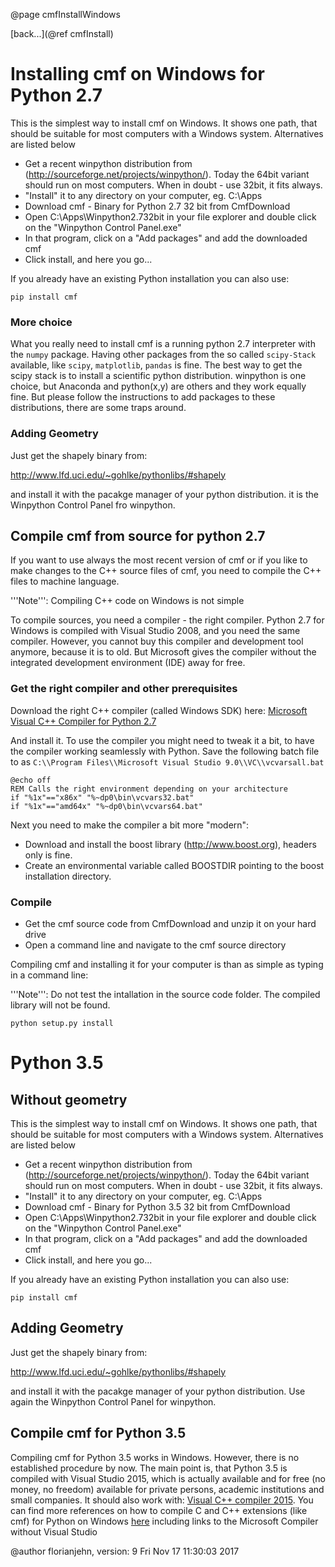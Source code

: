 @page cmfInstallWindows

[back...](@ref cmfInstall)

# Installing cmf on Windows for Python 2.7  

This is the simplest way to install cmf on Windows. It shows one path,
that should be suitable for most computers with a Windows system.
Alternatives are listed below

  - Get a recent winpython distribution from
    (<http://sourceforge.net/projects/winpython/>). Today the 64bit
    variant should run on most computers. When in doubt - use 32bit, it
    fits always.
  - "Install" it to any directory on your computer, eg. C:\\Apps
  - Download cmf - Binary for Python 2.7 32 bit from CmfDownload
  - Open C:\\Apps\\Winpython2.732bit in your file explorer and double
    click on the "Winpython Control Panel.exe"
  - In that program, click on a "Add packages" and add the downloaded
    cmf
  - Click install, and here you go...

If you already have an existing Python installation you can also use:

    pip install cmf

### More choice

What you really need to install cmf is a running python 2.7 interpreter
with the `numpy` package. Having other packages from the so called
`scipy-Stack` available, like `scipy`, `matplotlib`, `pandas` is
fine. The best way to get the scipy stack is to install a scientific
python distribution. winpython is one choice, but Anaconda and
python(x,y) are others and they work equally fine. But please follow the
instructions to add packages to these distributions, there are some
traps around.

### Adding Geometry 

Just get the shapely binary from:

<http://www.lfd.uci.edu/~gohlke/pythonlibs/#shapely>

and install it with the pacakge manager of your python distribution. it
is the Winpython Control Panel fro winpython.

## Compile cmf from source for python 2.7 

If you want to use always the most recent version of cmf or if you like
to make changes to the C++ source files of cmf, you need to compile the
C++ files to machine language.

'''Note''': Compiling C++ code on Windows is not simple

To compile sources, you need a compiler - the right compiler. Python 2.7
for Windows is compiled with Visual Studio 2008, and you need the same
compiler. However, you cannot buy this compiler and development tool
anymore, because it is to old. But Microsoft gives the compiler without
the integrated development environment (IDE) away for free.

### Get the right compiler and other prerequisites

Download the right C++ compiler (called Windows SDK) here: [Microsoft
Visual C++ Compiler for
Python 2.7](https://www.microsoft.com/download/details.aspx?id=44266)

And install it. To use the compiler you might need to tweak it a bit, to
have the compiler working seamlessly with Python. Save the following
batch file to as `C:\\Program Files\\Microsoft Visual Studio
9.0\\VC\\vcvarsall.bat`

    @echo off
    REM Calls the right environment depending on your architecture
    if "%1x"=="x86x" "%~dp0\bin\vcvars32.bat"
    if "%1x"=="amd64x" "%~dp0\bin\vcvars64.bat"

Next you need to make the compiler a bit more "modern":

  - Download and install the boost library (<http://www.boost.org>),
    headers only is fine.
  - Create an environmental variable called BOOSTDIR pointing to the
    boost installation directory.

### Compile

  - Get the cmf source code from CmfDownload and unzip it on your hard
    drive
  - Open a command line and navigate to the cmf source directory

Compiling cmf and installing it for your computer is than as simple as
typing in a command line:

'''Note''': Do not test the intallation in the source code folder. The
compiled library will not be found.

    python setup.py install

# Python 3.5

## Without geometry 

This is the simplest way to install cmf on Windows. It shows one path,
that should be suitable for most computers with a Windows system.
Alternatives are listed below

  - Get a recent winpython distribution from
    (<http://sourceforge.net/projects/winpython/>). Today the 64bit
    variant should run on most computers. When in doubt - use 32bit, it
    fits always.
  - "Install" it to any directory on your computer, eg. C:\\Apps
  - Download cmf - Binary for Python 3.5 32 bit from CmfDownload
  - Open C:\\Apps\\Winpython2.732bit in your file explorer and double
    click on the "Winpython Control Panel.exe"
  - In that program, click on a "Add packages" and add the downloaded
    cmf
  - Click install, and here you go...

If you already have an existing Python installation you can also use:

    pip install cmf

## Adding Geometry 

Just get the shapely binary from:

<http://www.lfd.uci.edu/~gohlke/pythonlibs/#shapely>

and install it with the pacakge manager of your python distribution. Use
again the Winpython Control Panel for winpython.

## Compile cmf for Python 3.5 

Compiling cmf for Python 3.5 works in Windows. However, there is no
established procedure by now. The main point is, that Python 3.5 is
compiled with Visual Studio 2015, which is actually available and for
free (no money, no freedom) available for private persons, academic
institutions and small companies. It should also work with: [Visual C++
compiler 2015](http://landinghub.visualstudio.com/visual-cpp-build-tools).
You can find more references on how to compile C and C++ extensions
(like cmf) for Python on Windows
[here](https://wiki.python.org/moin/WindowsCompilers) including links to
the Microsoft Compiler without Visual Studio

@author florianjehn, version: 9 Fri Nov 17 11:30:03 2017
